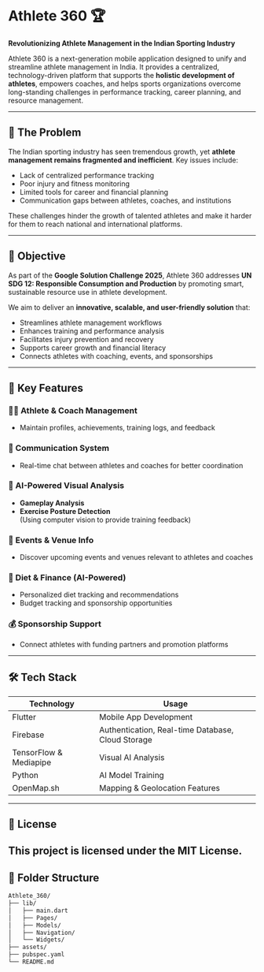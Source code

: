 # Athlete 360 🏆

**Revolutionizing Athlete Management in the Indian Sporting Industry**

Athlete 360 is a next-generation mobile application designed to unify and streamline athlete management in India. It provides a centralized, technology-driven platform that supports the **holistic development of athletes**, empowers coaches, and helps sports organizations overcome long-standing challenges in performance tracking, career planning, and resource management.

---

## 📌 The Problem

The Indian sporting industry has seen tremendous growth, yet **athlete management remains fragmented and inefficient**. Key issues include:

- Lack of centralized performance tracking
- Poor injury and fitness monitoring
- Limited tools for career and financial planning
- Communication gaps between athletes, coaches, and institutions

These challenges hinder the growth of talented athletes and make it harder for them to reach national and international platforms.

---

## 🎯 Objective

As part of the **Google Solution Challenge 2025**, Athlete 360 addresses **UN SDG 12: Responsible Consumption and Production** by promoting smart, sustainable resource use in athlete development.

We aim to deliver an **innovative, scalable, and user-friendly solution** that:
- Streamlines athlete management workflows
- Enhances training and performance analysis
- Facilitates injury prevention and recovery
- Supports career growth and financial literacy
- Connects athletes with coaching, events, and sponsorships

---

## 🚀 Key Features

### 🧑‍💼 Athlete & Coach Management
- Maintain profiles, achievements, training logs, and feedback

### 💬 Communication System
- Real-time chat between athletes and coaches for better coordination

### 🤖 AI-Powered Visual Analysis
- **Gameplay Analysis**
- **Exercise Posture Detection**  
(Using computer vision to provide training feedback)

### 📅 Events & Venue Info
- Discover upcoming events and venues relevant to athletes and coaches

### 🧠 Diet & Finance (AI-Powered)
- Personalized diet tracking and recommendations
- Budget tracking and sponsorship opportunities

### 💰 Sponsorship Support
- Connect athletes with funding partners and promotion platforms

---

## 🛠️ Tech Stack

| Technology | Usage |
|------------|--------|
| Flutter | Mobile App Development |
| Firebase | Authentication, Real-time Database, Cloud Storage |
| TensorFlow & Mediapipe | Visual AI Analysis |
| Python | AI Model Training |
| OpenMap.sh | Mapping & Geolocation Features |

---
## 📄 License
This project is licensed under the MIT License.
---

## 📂 Folder Structure

```bash
Athlete_360/
├── lib/
│   ├── main.dart
│   ├── Pages/
│   ├── Models/
│   ├── Navigation/
│   └── Widgets/
├── assets/
├── pubspec.yaml
└── README.md
